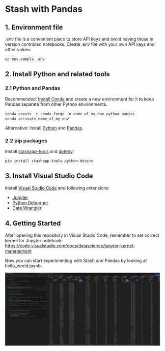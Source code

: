 # Stash with Pandas

## 1. Environment file

.env file is a convenient place to store API keys and avoid having those in version controlled notebooks. Create .env file with your own API keys and other values:

```
cp env.sample .env
```

## 2. Install Python and related tools

### 2.1 Python and Pandas

Recommended: [Install Conda](https://conda.io/projects/conda/en/latest/user-guide/install/index.html) and create a new environment for it to keep Pandas separate from other Python environments.

```
conda create -c conda-forge -n name_of_my_env python pandas
conda activate name_of_my_env
```

Alternative: Install [Python](https://www.python.org/downloads/) and [Pandas](https://pandas.pydata.org/docs/getting_started/install.html).

### 2.2 pip packages

Install [stashapp-tools](https://github.com/stg-annon/stashapp-tools) and [dotenv](https://pypi.org/project/python-dotenv/):

```
pip install stashapp-tools python-dotenv
```

## 3. Install Visual Studio Code

Install [Visual Studio Code](https://code.visualstudio.com/) and following extensions:

- [Jupyter](https://marketplace.visualstudio.com/items?itemName=ms-toolsai.jupyter)
- [Python Debugger](https://marketplace.visualstudio.com/items?itemName=ms-python.debugpy)
- [Data Wrangler](https://marketplace.visualstudio.com/items?itemName=ms-toolsai.datawrangler)

## 4. Getting Started

After opening this repository in Visual Studio Code, remember to set correct kernel for Jupyter notebook: https://code.visualstudio.com/docs/datascience/jupyter-kernel-management

Now you can start experimenting with Stash and Pandas by looking at hello_world.ipynb.

![Example notebook with Data Wrangler](images/hello_world_data_wrangler.png)
